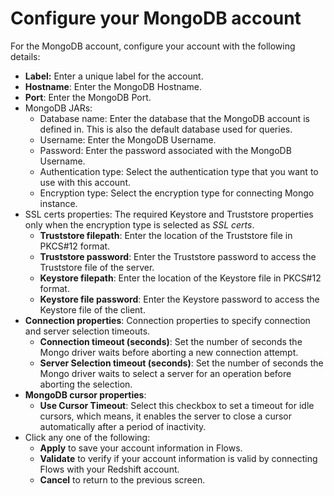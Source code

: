 # Configure your MongoDB account

For the MongoDB account, configure your account with the following details:

* **Label:** Enter a unique label for the account.
* **Hostname**: Enter the MongoDB Hostname.&#x20;
* **Port**: Enter the MongoDB Port.
* MongoDB JARs:&#x20;
  * Database name: Enter the database that the MongoDB account is defined in. This is also the default database used for queries.
  * Username: Enter the MongoDB Username.
  * Password: Enter the password associated with the MongoDB Username.
  * Authentication type: Select the authentication type that you want to use with this account.
  * Encryption type: Select the encryption type for connecting Mongo instance.
* SSL certs properties: The required Keystore and Truststore properties only when the encryption type is selected as _SSL certs_.
  * **Truststore filepath**: Enter the location of the Truststore file in PKCS#12 format.
  * **Truststore password**: Enter the Truststore password to access the Truststore file of the server.
  * **Keystore filepath**: Enter the location of the Keystore file in PKCS#12 format.&#x20;
  * **Keystore file password**: Enter the Keystore password to access the Keystore file of the client.
* **Connection properties**: Connection properties to specify connection and server selection timeouts.
  * **Connection timeout (seconds)**: Set the number of seconds the Mongo driver waits before aborting a new connection attempt.
  * **Server Selection timeout (seconds)**: Set the number of seconds the Mongo driver waits to select a server for an operation before aborting the selection.
* **MongoDB cursor properties**:&#x20;
  * **Use Cursor Timeout**: Select this checkbox to set a timeout for idle cursors, which means, it enables the server to close a cursor automatically after a period of inactivity.
* Click any one of the following:
  * **Apply** to save your account information in Flows.
  * **Validate** to verify if your account information is valid by connecting Flows with your Redshift account.
  * **Cancel** to return to the previous screen.

